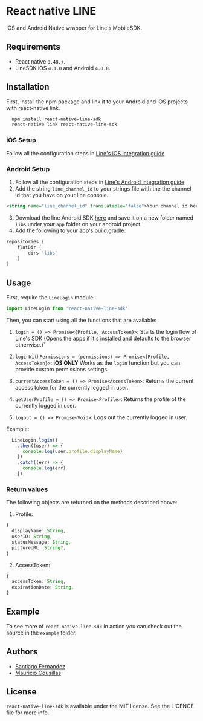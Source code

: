 # React native LINE
iOS and Android Native wrapper for Line's MobileSDK.

## Requirements
- React native `0.48.+`.
- LineSDK iOS `4.1.0` and Android `4.0.8`.

## Installation
First, install the npm package and link it to your Android and iOS projects with react-native link.
```bash
  npm install react-native-line-sdk
  react-native link react-native-line-sdk
```
### iOS Setup
Follow all the configuration steps in [Line's iOS integration guide](https://developers.line.me/en/docs/line-login/ios/integrate-line-login/)

### Android Setup
1. Follow all the configuration steps in [Line's Android integration guide](https://developers.line.me/en/docs/line-login/android/integrate-line-login/)
2. Add the string `line_channel_id` to your strings file with the the channel id that you have on your line console.
```xml
<string name="line_channel_id" translatable="false">Your channel id here</string>
```
3. Download the line Android SDK [here](https://developers.line.me/en/docs/line-login/downloads/) and save it on a new folder named `libs` under your `app` folder on your android project.
4. Add the following to your app's build.gradle:
```gradle
repositories {
    flatDir {
        dirs 'libs'
    }
}
```

## Usage
First, require the `LineLogin` module:
```javascript
import LineLogin from 'react-native-line-sdk'
```
Then, you can start using all the functions that are available:

1. `login = () => Promise<{Profile, AccessToken}>`: Starts the login flow of Line's SDK (Opens the apps if it's installed and defaults to the browser otherwise.)`

2. `loginWithPermissions = (permissions) => Promise<{Profile, AccessToken}>`: **iOS ONLY** Works as the `login` function but you can provide custom permissions settings.

3. `currentAccessToken = () => Promise<AccessToken>`: Returns the current access token for the currently logged in user.

4. `getUserProfile = () => Promise<Profile>`: Returns the profile of the currently logged in user.

5. `logout = () => Promise<Void>`: Logs out the currently logged in user.

Example:
```javascript
  LineLogin.login()
    .then((user) => {
      console.log(user.profile.displayName)
    })
    .catch((err) => {
      console.log(err)
    })
```

### Return values
The following objects are returned on the methods described above:
1. Profile:
```typescript
{
  displayName: String,
  userID: String,
  statusMessage: String,
  pictureURL: String?,
}
```
2. AccessToken:
```typescript
{
  accessToken: String,
  expirationDate: String,
}
```

## Example
To see more of `react-native-line-sdk` in action you can check out the source in the `example` folder.

## Authors
- [Santiago Fernandez](https://github.com/santiagofm)
- [Mauricio Cousillas](https://github.com/mcousillas6)

## License
`react-native-line-sdk` is available under the MIT license. See the LICENCE file for more info.
